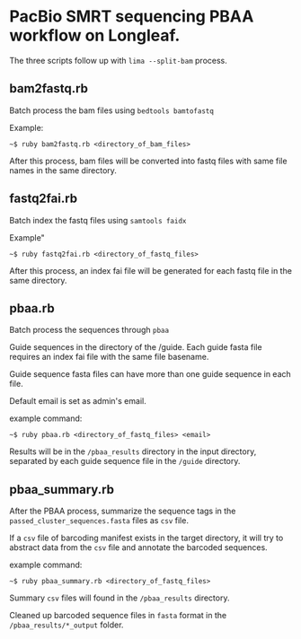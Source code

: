# PacBio SMRT sequencing PBAA workflow on Longleaf.

The three scripts follow up with  `lima --split-bam` process.

## bam2fastq.rb

Batch process the bam files using `bedtools bamtofastq`

Example:

```console
~$ ruby bam2fastq.rb <directory_of_bam_files>
```
After this process, bam files will be converted into fastq files with same file names in the same directory.

## fastq2fai.rb

Batch index the fastq files using `samtools faidx`

Example"

```console
~$ ruby fastq2fai.rb <directory_of_fastq_files>
```

After this process, an index fai file will be generated for each fastq file in the same directory.

## pbaa.rb

Batch process the sequences through `pbaa`

Guide sequences in the directory of the /guide. Each guide fasta file requires an index fai file with the same file basename.

Guide sequence fasta files can have more than one guide sequence in each file.

Default email is set as admin's email.

example command:

```console
~$ ruby pbaa.rb <directory_of_fastq_files> <email>
```

Results will be in the `/pbaa_results` directory in the input directory, separated by each guide sequence file in the `/guide` directory.

## pbaa_summary.rb

After the PBAA process, summarize the sequence tags in the `passed_cluster_sequences.fasta` files as `csv` file.

If a `csv` file of barcoding manifest exists in the target directory, it will try to abstract data from the `csv` file and annotate the barcoded sequences.

example command:

```console
~$ ruby pbaa_summary.rb <directory_of_fastq_files>
```

Summary `csv` files will found in the `/pbaa_results` directory.

Cleaned up barcoded sequence files in `fasta` format in the `/pbaa_results/*_output` folder.
